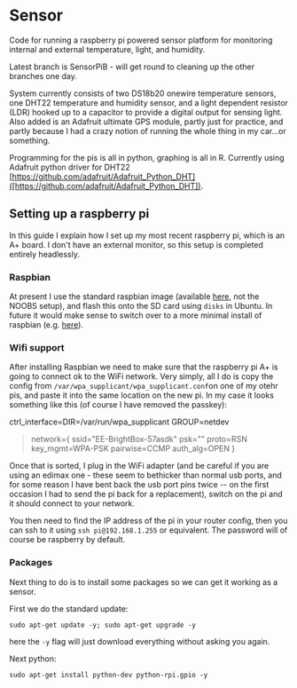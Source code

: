 # Sensor

Code for running a raspberry pi powered sensor platform for monitoring internal and external temperature, light, and humidity.

Latest branch is SensorPiB - will get round to cleaning up the other branches one day.

System currently consists of two DS18b20 onewire temperature sensors, one DHT22 temperature and humidity sensor, and a light dependent resistor (LDR) hooked up to a capacitor to provide a digital output for sensing light. Also added is an Adafruit ultimate GPS module, partly just for practice, and partly because I had a crazy notion of running the whole thing in my car...or something.

Programming for the pis is all in python, graphing is all in R. Currently using Adafruit python driver for DHT22 [https://github.com/adafruit/Adafruit_Python_DHT]([https://github.com/adafruit/Adafruit_Python_DHT]).

## Setting up a raspberry pi

In this guide I explain how I set up my most recent raspberry pi, which is an A+ board. I don't have an external monitor, so this setup is completed entirely headlessly.

### Raspbian

At present I use the standard raspbian image (available [here](http://www.raspberrypi.org/downloads/), not the NOOBS setup), and flash this onto the SD card using `disks` in Ubuntu. In future it would make sense to switch over to a more minimal install of raspbian (e.g. [here](http://www.cnx-software.com/2012/07/31/84-mb-minimal-raspbian-armhf-image-for-raspberry-pi/)).

### Wifi support

After installing Raspbian we need to make sure that the raspberry pi A+ is going to connect ok to the WiFi network. Very simply, all I do is copy the config from `/var/wpa_supplicant/wpa_supplicant.conf`on one of my otehr pis, and paste it into the same location on the new pi. In my case it looks something like this (of course I have removed the passkey):

ctrl_interface=DIR=/var/run/wpa_supplicant GROUP=netdev

> network={
> 	ssid="EE-BrightBox-57asdk"
> 	psk=""
> 	proto=RSN
> 	key_mgmt=WPA-PSK
> 	pairwise=CCMP
> 	auth_alg=OPEN
> 	}

Once that is sorted, I plug in the WiFi adapter (and be careful if you are using an edimax one - these seem to bethicker than normal usb ports, and for some reason I have bent back the usb port pins twice -- on the first occasion I had to send the pi back for a replacement), switch on the pi and it should connect to your network.

You then need to find the IP address of the pi in your router config, then you can ssh to it using `ssh pi@192.168.1.255` or equivalent. The password will of course be raspberry by default.

### Packages

Next thing to do is to install some packages so we can get it working as a sensor.

First we do the standard update:

`sudo apt-get update -y; sudo apt-get upgrade -y`

here the `-y` flag will just download everything without asking you again.

Next python:

`sudo apt-get install python-dev python-rpi.gpio -y`


